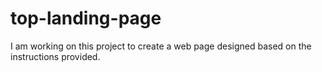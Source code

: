 # top-landing-page
I am working on this project to create a web page designed based on the instructions provided. 
